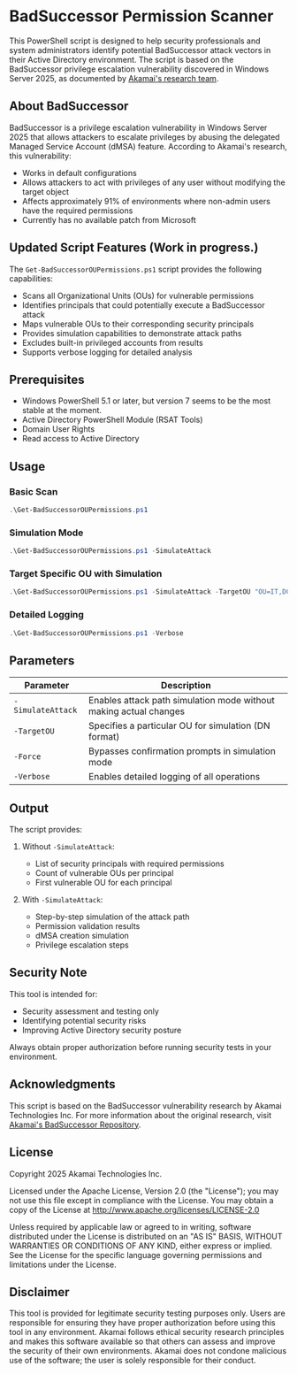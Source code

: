 # BadSuccessor Permission Scanner

This PowerShell script is designed to help security professionals and system administrators identify potential BadSuccessor attack vectors in their Active Directory environment. The script is based on the BadSuccessor privilege escalation vulnerability discovered in Windows Server 2025, as documented by [Akamai's research team](https://github.com/akamai/BadSuccessor).

## About BadSuccessor

BadSuccessor is a privilege escalation vulnerability in Windows Server 2025 that allows attackers to escalate privileges by abusing the delegated Managed Service Account (dMSA) feature. According to Akamai's research, this vulnerability:

- Works in default configurations
- Allows attackers to act with privileges of any user without modifying the target object
- Affects approximately 91% of environments where non-admin users have the required permissions
- Currently has no available patch from Microsoft

## Updated Script Features (Work in progress.)

The `Get-BadSuccessorOUPermissions.ps1` script provides the following capabilities:

- Scans all Organizational Units (OUs) for vulnerable permissions
- Identifies principals that could potentially execute a BadSuccessor attack
- Maps vulnerable OUs to their corresponding security principals
- Provides simulation capabilities to demonstrate attack paths
- Excludes built-in privileged accounts from results
- Supports verbose logging for detailed analysis

## Prerequisites

- Windows PowerShell 5.1 or later, but version 7 seems to be the most stable at the moment.
- Active Directory PowerShell Module (RSAT Tools)
- Domain User Rights
- Read access to Active Directory

## Usage

### Basic Scan
```powershell
.\Get-BadSuccessorOUPermissions.ps1
```

### Simulation Mode
```powershell
.\Get-BadSuccessorOUPermissions.ps1 -SimulateAttack
```

### Target Specific OU with Simulation
```powershell
.\Get-BadSuccessorOUPermissions.ps1 -SimulateAttack -TargetOU "OU=IT,DC=contoso,DC=com"
```

### Detailed Logging
```powershell
.\Get-BadSuccessorOUPermissions.ps1 -Verbose
```

## Parameters

| Parameter | Description |
|-----------|-------------|
| `-SimulateAttack` | Enables attack path simulation mode without making actual changes |
| `-TargetOU` | Specifies a particular OU for simulation (DN format) |
| `-Force` | Bypasses confirmation prompts in simulation mode |
| `-Verbose` | Enables detailed logging of all operations |

## Output

The script provides:

1. Without `-SimulateAttack`:
   - List of security principals with required permissions
   - Count of vulnerable OUs per principal
   - First vulnerable OU for each principal

2. With `-SimulateAttack`:
   - Step-by-step simulation of the attack path
   - Permission validation results
   - dMSA creation simulation
   - Privilege escalation steps

## Security Note

This tool is intended for:
- Security assessment and testing only
- Identifying potential security risks
- Improving Active Directory security posture

Always obtain proper authorization before running security tests in your environment.

## Acknowledgments

This script is based on the BadSuccessor vulnerability research by Akamai Technologies Inc. For more information about the original research, visit [Akamai's BadSuccessor Repository](https://github.com/akamai/BadSuccessor).

## License

Copyright 2025 Akamai Technologies Inc.

Licensed under the Apache License, Version 2.0 (the "License"); you may not use this file except in compliance with the License. You may obtain a copy of the License at http://www.apache.org/licenses/LICENSE-2.0

Unless required by applicable law or agreed to in writing, software distributed under the License is distributed on an "AS IS" BASIS, WITHOUT WARRANTIES OR CONDITIONS OF ANY KIND, either express or implied. See the License for the specific language governing permissions and limitations under the License.

## Disclaimer

This tool is provided for legitimate security testing purposes only. Users are responsible for ensuring they have proper authorization before using this tool in any environment. Akamai follows ethical security research principles and makes this software available so that others can assess and improve the security of their own environments. Akamai does not condone malicious use of the software; the user is solely responsible for their conduct. 
